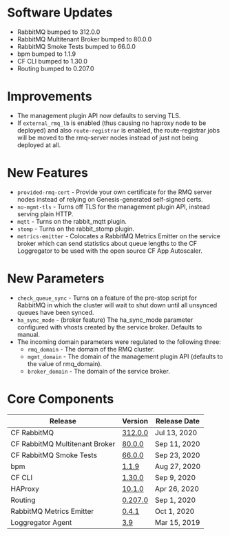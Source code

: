 # Software Updates

* RabbitMQ bumped to 312.0.0
* RabbitMQ Multitenant Broker bumped to 80.0.0
* RabbitMQ Smoke Tests bumped to 66.0.0
* bpm bumped to 1.1.9
* CF CLI bumped to 1.30.0
* Routing bumped to 0.207.0

# Improvements

* The management plugin API now defaults to serving TLS.
* If `external_rmq_lb` is enabled (thus causing no haproxy node to be deployed)
and also `route-registrar` is enabled, the route-registrar jobs will be moved
to the rmq-server nodes instead of just not being deployed at all.

# New Features

* `provided-rmq-cert` - Provide your own certificate for the RMQ server nodes
instead of relying on Genesis-generated self-signed certs.
* `no-mgmt-tls` - Turns off TLS for the management plugin API, instead serving
plain HTTP.
* `mqtt` - Turns on the rabbit_mqtt plugin.
* `stomp` - Turns on the rabbit_stomp plugin.
* `metrics-emitter` - Colocates a RabbitMQ Metrics Emitter on the service broker
which can send statistics about queue lengths to the CF Loggregator to be used
with the open source CF App Autoscaler.

# New Parameters

* `check_queue_sync` - Turns on a feature of the pre-stop script for RabbitMQ
in which the cluster will wait to shut down until all unsynced queues have been
synced.
* `ha_sync_mode` - (broker feature) The ha_sync_mode parameter configured with
vhosts created by the service broker. Defaults to manual.
* The incoming domain parameters were regulated to the following three:
  * `rmq_domain` - The domain of the RMQ cluster.
  * `mgmt_domain` - The domain of the management plugin API (defaults to the
  value of rmq_domain).
  * `broker_domain` - The domain of the service broker.

# Core Components 
 
| Release | Version | Release Date |
| ------- | ------- | ------------ | 
| CF RabbitMQ | [312.0.0](https://github.com/pivotal-cf/cf-rabbitmq-release/releases/tag/v312.0.0) | Jul 13, 2020 |
| CF RabbitMQ Multitenant Broker | [80.0.0](https://github.com/pivotal-cf/cf-rabbitmq-multitenant-broker-release/releases/tag/v80.0.0) | Sep 11, 2020 |
| CF RabbitMQ Smoke Tests | [66.0.0](https://github.com/pivotal-cf/cf-rabbitmq-smoke-tests-release/releases/tag/v66.0.0) | Sep 23, 2020 |
| bpm | [1.1.9](https://github.com/cloudfoundry/bpm-release/releases/tag/v1.1.9) | Aug 27, 2020 |
| CF CLI | [1.30.0](https://github.com/bosh-packages/cf-cli-release/releases/tag/v1.30.0) | Sep 9, 2020 |
| HAProxy | [10.1.0](https://github.com/cloudfoundry-incubator/haproxy-boshrelease/releases/tag/v10.1.0) | Apr 26, 2020 |
| Routing | [0.207.0](https://github.com/cloudfoundry/routing-release/releases/tag/0.207.0) | Sep 1, 2020 |
| RabbitMQ Metrics Emitter | [0.4.1](https://github.com/starkandwayne/rabbitmq-metrics-emitter-release/releases/tag/v0.4.1) | Oct 1, 2020 |
| Loggregator Agent | [3.9](https://github.com/cloudfoundry/loggregator-agent-release/releases/tag/v3.9) | Mar 15, 2019 | 